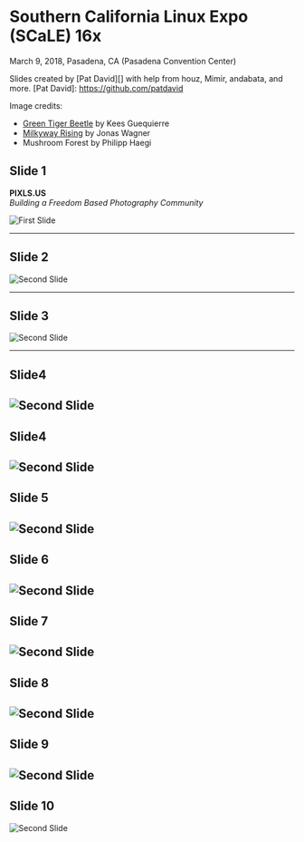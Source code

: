 # Southern California Linux Expo (SCaLE) 16x
March 9, 2018, Pasadena, CA (Pasadena Convention Center)

Slides created by [Pat David][] with help from houz, Mimir, andabata, and more.
[Pat David]: https://github.com/patdavid

Image credits:
* [Green Tiger Beetle][] by Kees Guequierre
* [Milkyway Rising][] by Jonas Wagner
* Mushroom Forest by Philipp Haegi

[Green Tiger Beetle]: https://www.flickr.com/photos/andabata/20025243436
[Milkyway Rising]: https://www.flickr.com/photos/80225884@N06/21294786925/in/dateposted/

Slide 1
-------
**PIXLS.US**  
_Building a Freedom Based Photography Community_

![First Slide](output/pixls-01.png)


---


Slide 2
-------

![Second Slide](output/pixls-02.png) 

---


Slide 3
-------

![Second Slide](output/pixls-03.png) 

---

Slide4 
-------
![Second Slide](output/pixls-03.png) 
---

Slide4 
-------
![Second Slide](output/pixls-04.png) 
---

Slide 5 
-------
![Second Slide](output/pixls-05.png) 
---

Slide 6 
-------
![Second Slide](output/pixls-06.png) 
---

Slide 7 
-------
![Second Slide](output/pixls-07.png) 
---

Slide 8 
-------
![Second Slide](output/pixls-08.png) 
---

Slide 9 
-------
![Second Slide](output/pixls-09.png) 
---

Slide 10
-------
![Second Slide](output/pixls-10.png) 
